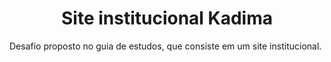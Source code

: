 <h1 align="center">Site institucional Kadima</h1>

Desafio proposto no guia de estudos, que consiste em um site institucional.
